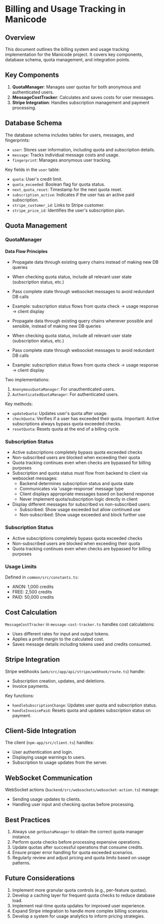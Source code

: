 # Billing and Usage Tracking in Manicode

## Overview

This document outlines the billing system and usage tracking implementation for the Manicode project. It covers key components, database schema, quota management, and integration points.

## Key Components

1. **QuotaManager**: Manages user quotas for both anonymous and authenticated users.
2. **MessageCostTracker**: Calculates and saves costs for user messages.
3. **Stripe Integration**: Handles subscription management and payment processing.

## Database Schema

The database schema includes tables for users, messages, and fingerprints:

- `user`: Stores user information, including quota and subscription details.
- `message`: Tracks individual message costs and usage.
- `fingerprint`: Manages anonymous user tracking.

Key fields in the `user` table:

- `quota`: User's credit limit.
- `quota_exceeded`: Boolean flag for quota status.
- `next_quota_reset`: Timestamp for the next quota reset.
- `subscription_active`: Indicates if the user has an active paid subscription.
- `stripe_customer_id`: Links to Stripe customer.
- `stripe_price_id`: Identifies the user's subscription plan.

## Quota Management

### QuotaManager

#### Data Flow Principles

- Propagate data through existing query chains instead of making new DB queries
- When checking quota status, include all relevant user state (subscription status, etc.)
- Pass complete state through websocket messages to avoid redundant DB calls
- Example: subscription status flows from quota check → usage response → client display

- Propagate data through existing query chains whenever possible and sensible, instead of making new DB queries
- When checking quota status, include all relevant user state (subscription status, etc.)
- Pass complete state through websocket messages to avoid redundant DB calls
- Example: subscription status flows from quota check → usage response → client display

Two implementations:

1. `AnonymousQuotaManager`: For unauthenticated users.
2. `AuthenticatedQuotaManager`: For authenticated users.

Key methods:

- `updateQuota`: Updates user's quota after usage.
- `checkQuota`: Verifies if a user has exceeded their quota. Important: Active subscriptions always bypass quota exceeded checks.
- `resetQuota`: Resets quota at the end of a billing cycle.

### Subscription Status

- Active subscriptions completely bypass quota exceeded checks
- Non-subscribed users are blocked when exceeding their quota
- Quota tracking continues even when checks are bypassed for billing purposes
- Subscription and quota status must flow from backend to client via websocket messages:
  - Backend determines subscription status and quota state
  - Communicates via 'usage-response' message type
  - Client displays appropriate messages based on backend response
  - Never implement quota/subscription logic directly in client
- Display different messages for subscribed vs non-subscribed users:
  - Subscribed: Show usage exceeded but allow continued use
  - Non-subscribed: Show usage exceeded and block further use

### Subscription Status

- Active subscriptions completely bypass quota exceeded checks
- Non-subscribed users are blocked when exceeding their quota
- Quota tracking continues even when checks are bypassed for billing purposes

### Usage Limits

Defined in `common/src/constants.ts`:

- ANON: 1,000 credits
- FREE: 2,500 credits
- PAID: 50,000 credits

## Cost Calculation

`MessageCostTracker` in `message-cost-tracker.ts` handles cost calculations:

- Uses different rates for input and output tokens.
- Applies a profit margin to the calculated cost.
- Saves message details including tokens used and credits consumed.

## Stripe Integration

Stripe webhooks (`web/src/app/api/stripe/webhook/route.ts`) handle:

- Subscription creation, updates, and deletions.
- Invoice payments.

Key functions:

- `handleSubscriptionChange`: Updates user quota and subscription status.
- `handleInvoicePaid`: Resets quota and updates subscription status on payment.

## Client-Side Integration

The client (`npm-app/src/client.ts`) handles:

- User authentication and login.
- Displaying usage warnings to users.
- Subscription to usage updates from the server.

## WebSocket Communication

WebSocket actions (`backend/src/websockets/websocket-action.ts`) manage:

- Sending usage updates to clients.
- Handling user input and checking quotas before processing.

## Best Practices

1. Always use `getQuotaManager` to obtain the correct quota manager instance.
2. Perform quota checks before processing expensive operations.
3. Update quotas after successful operations that consume credits.
4. Ensure proper error handling for quota exceeded scenarios.
5. Regularly review and adjust pricing and quota limits based on usage patterns.

## Future Considerations

1. Implement more granular quota controls (e.g., per-feature quotas).
2. Develop a caching layer for frequent quota checks to reduce database load.
3. Implement real-time quota updates for improved user experience.
4. Expand Stripe integration to handle more complex billing scenarios.
5. Develop a system for usage analytics to inform pricing strategies.
